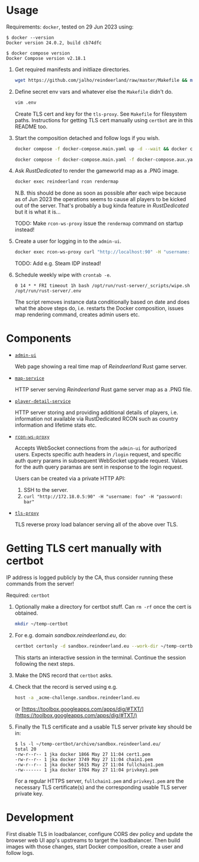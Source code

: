 # Usage

Requirements: `docker`, tested on 29 Jun 2023 using:

```
$ docker --version
Docker version 24.0.2, build cb74dfc

$ docker compose version
Docker Compose version v2.18.1
```

1. Get required manifests and initliaze directories.

   ```bash
   wget https://github.com/jalho/reindeerland/raw/master/Makefile && make
   ```

2. Define secret env vars and whatever else the `Makefile` didn't do.

   ```bash
   vim .env
   ```

   Create TLS cert and key for the `tls-proxy`. See `Makefile` for filesystem paths.
   Instructions for getting TLS cert manually using `certbot` are in this README too.

4. Start the composition detached and follow logs if you wish.

   ```bash
   docker compose -f docker-compose.main.yaml up -d --wait && docker compose -f docker-compose.aux.yaml up -d
   ```

   ```bash
   docker compose -f docker-compose.main.yaml -f docker-compose.aux.yaml logs -f
   ```

5. Ask _RustDedicated_ to render the gameworld map as a .PNG image.

   ```bash
   docker exec reindeerland rcon rendermap
   ```

   N.B. this should be done as soon as possible after each wipe because as of
   Jun 2023 the operations seems to cause all players to be kicked out of the
   server. That's probably a bug kinda feature in _RustDedicated_ but it is what
   it is...

   TODO: Make `rcon-ws-proxy` issue the `rendermap` command on startup instead!

6. Create a user for logging in to the `admin-ui`.

   ```bash
   docker exec rcon-ws-proxy curl "http://localhost:90" -H "username: foo" -H "password: bar"
   ```

   TODO: Add e.g. Steam IDP instead!

7. Schedule weekly wipe with `crontab -e`.

   ```
   0 14 * * FRI timeout 1h bash /opt/run/rust-server/_scripts/wipe.sh /opt/run/rust-server/.env
   ```

   The script removes instance data conditionally based on date and does what the above steps do, i.e. restarts the Docker composition, issues map rendering command, creates admin users etc.

# Components

- [`admin-ui`](./admin-ui)

  Web page showing a real time map of _Reindeerland_ Rust game server.

- [`map-service`](./map-service)

  HTTP server serving _Reindeerland_ Rust game server map as a .PNG file.

- [`player-detail-service`](./player-detail-service)

  HTTP server storing and providing additional details of players, i.e.
  information not available via RustDedicated RCON such as country information
  and lifetime stats etc.

- [`rcon-ws-proxy`](./rcon-ws-proxy)

  Accepts WebSocket connections from the `admin-ui` for authorized users.
  Expects specific auth headers in `/login` request, and specific auth query params
  in subsequent WebSocket upgrade request. Values for the auth query paramas are
  sent in response to the login request.

  Users can be created via a private HTTP API:

  1. SSH to the server.
  2. `curl "http://172.18.0.5:90" -H "username: foo" -H "password: bar"`

- [`tls-proxy`](./tls-proxy)

  TLS reverse proxy load balancer serving all of the above over TLS.

# Getting TLS cert manually with certbot

IP address is logged publicly by the CA, thus consider running these commands
from the server!

Required: `certbot`

1. Optionally make a directory for certbot stuff. Can `rm -rf` once the cert is
   obtained.

   ```bash
   mkdir ~/temp-certbot
   ```

2. For e.g. domain _sandbox.reindeerland.eu_, do:

   ```bash
   certbot certonly -d sandbox.reindeerland.eu --work-dir ~/temp-certbot/ --logs-dir ~/temp-certbot/ --config-dir ~/temp-certbot/ --manual --register-unsafely-without-email --preferred-challenges dns
   ```

   This starts an interactive session in the terminal. Continue the session
   following the next steps.

3. Make the DNS record that `certbot` asks.

4. Check that the record is served using e.g.

   ```bash
   host -a _acme-challenge.sandbox.reindeerland.eu
   ```

   or [https://toolbox.googleapps.com/apps/dig/#TXT/](https://toolbox.googleapps.com/apps/dig/#TXT/)

5. Finally the TLS certificate and a usable TLS server private key should be in:

   ```
   $ ls -l ~/temp-certbot/archive/sandbox.reindeerland.eu/
   total 20
   -rw-r--r-- 1 jka docker 1866 May 27 11:04 cert1.pem
   -rw-r--r-- 1 jka docker 3749 May 27 11:04 chain1.pem
   -rw-r--r-- 1 jka docker 5615 May 27 11:04 fullchain1.pem
   -rw------- 1 jka docker 1704 May 27 11:04 privkey1.pem
   ```

   For a regular HTTPS server, `fullchain1.pem` and `privkey1.pem` are the
   necessary TLS certificate(s) and the corresponding usable TLS server private
   key.

# Development

First disable TLS in loadbalancer, configure CORS dev policy and update the browser web UI app's upstreams to target the loadbalancer. Then build images with those changes, start Docker composition, create a user and follow logs.
